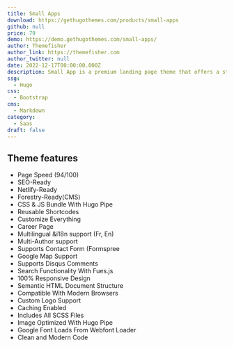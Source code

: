 ```yaml
---
title: Small Apps
download: https://gethugothemes.com/products/small-apps
github: null
price: 79
demo: https://demo.gethugothemes.com/small-apps/
author: Themefisher
author_link: https://themefisher.com
author_twitter: null
date: 2022-12-17T00:00:00.000Z
description: Small App is a premium landing page theme that offers a straightforward and clean design. It's an ideal theme to present your digital product, especially your mobile app. 
ssg:
  - Hugo
css:
  - Bootstrap
cms:
  - Markdown
category:
  - Saas
draft: false
---
```


## Theme features

- Page Speed (94/100)
- SEO-Ready
- Netlify-Ready
- Forestry-Ready(CMS)
- CSS & JS Bundle With Hugo Pipe
- Reusable Shortcodes
- Customize Everything
- Career Page
- Multilingual &i18n support (Fr, En)
- Multi-Author support
- Supports Contact Form (Formspree
- Google Map Support
- Supports Disqus Comments
- Search Functionality With Fues.js
- 100% Responsive Design
- Semantic HTML Document Structure
- Compatible With Modern Browsers
- Custom Logo Support
- Caching Enabled
- Includes All SCSS Files
- Image Optimized With Hugo Pipe
- Google Font Loads From Webfont Loader
- Clean and Modern Code
